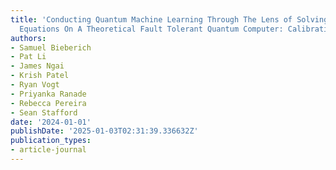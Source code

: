 ```yaml
---
title: 'Conducting Quantum Machine Learning Through The Lens of Solving Neural Differential
  Equations On A Theoretical Fault Tolerant Quantum Computer: Calibration and Benchmarking'
authors:
- Samuel Bieberich
- Pat Li
- James Ngai
- Krish Patel
- Ryan Vogt
- Priyanka Ranade
- Rebecca Pereira
- Sean Stafford
date: '2024-01-01'
publishDate: '2025-01-03T02:31:39.336632Z'
publication_types:
- article-journal
---
```

